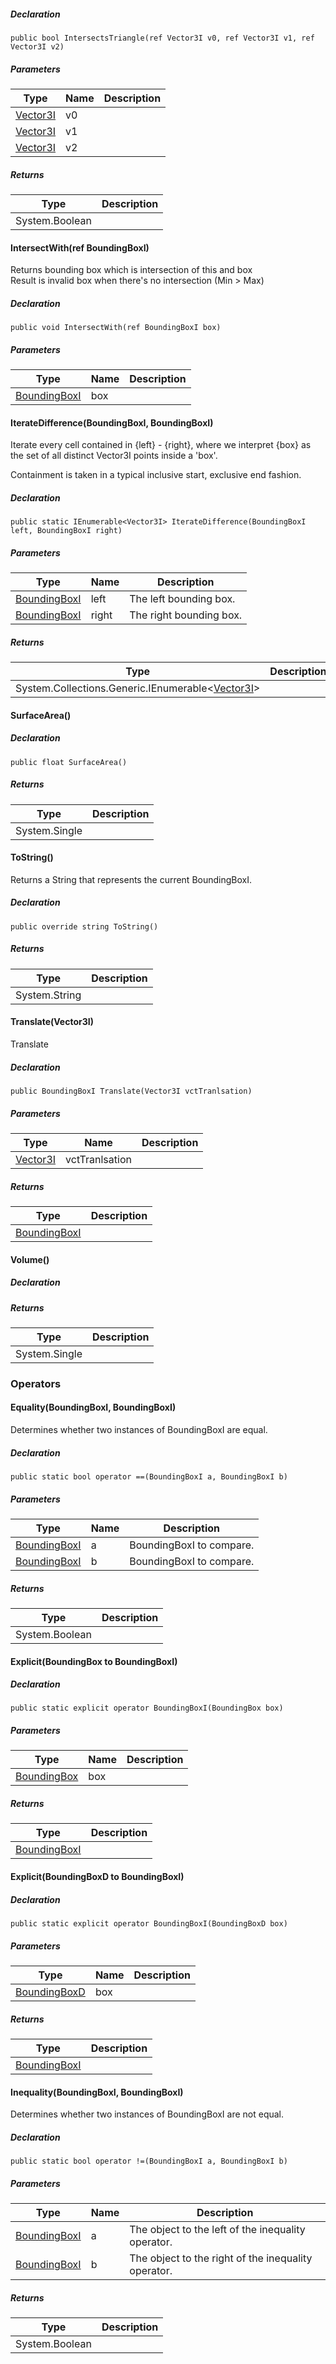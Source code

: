 ##### Declaration

```
public bool IntersectsTriangle(ref Vector3I v0, ref Vector3I v1, ref Vector3I v2)
```

##### Parameters

| Type | Name | Description |
| --- | --- | --- |
| [Vector3I](https://keensoftwarehouse.github.io/SpaceEngineersModAPI/api/VRageMath.Vector3I.html) | v0  |     |
| [Vector3I](https://keensoftwarehouse.github.io/SpaceEngineersModAPI/api/VRageMath.Vector3I.html) | v1  |     |
| [Vector3I](https://keensoftwarehouse.github.io/SpaceEngineersModAPI/api/VRageMath.Vector3I.html) | v2  |     |

##### Returns

| Type | Description |
| --- | --- |
| System.Boolean |     |

#### IntersectWith(ref BoundingBoxI)

Returns bounding box which is intersection of this and box  
Result is invalid box when there's no intersection (Min > Max)

##### Declaration

```
public void IntersectWith(ref BoundingBoxI box)
```

##### Parameters

| Type | Name | Description |
| --- | --- | --- |
| [BoundingBoxI](https://keensoftwarehouse.github.io/SpaceEngineersModAPI/api/VRageMath.BoundingBoxI.html) | box |     |

#### IterateDifference(BoundingBoxI, BoundingBoxI)

Iterate every cell contained in {left} - {right}, where we interpret {box} as the set of all distinct Vector3I points inside a 'box'.

Containment is taken in a typical inclusive start, exclusive end fashion.

##### Declaration

```
public static IEnumerable<Vector3I> IterateDifference(BoundingBoxI left, BoundingBoxI right)
```

##### Parameters

| Type | Name | Description |
| --- | --- | --- |
| [BoundingBoxI](https://keensoftwarehouse.github.io/SpaceEngineersModAPI/api/VRageMath.BoundingBoxI.html) | left | The left bounding box. |
| [BoundingBoxI](https://keensoftwarehouse.github.io/SpaceEngineersModAPI/api/VRageMath.BoundingBoxI.html) | right | The right bounding box. |

##### Returns

| Type | Description |
| --- | --- |
| System.Collections.Generic.IEnumerable<[Vector3I](https://keensoftwarehouse.github.io/SpaceEngineersModAPI/api/VRageMath.Vector3I.html)\> |     |

#### SurfaceArea()

##### Declaration

```
public float SurfaceArea()
```

##### Returns

| Type | Description |
| --- | --- |
| System.Single |     |

#### ToString()

Returns a String that represents the current BoundingBoxI.

##### Declaration

```
public override string ToString()
```

##### Returns

| Type | Description |
| --- | --- |
| System.String |     |

#### Translate(Vector3I)

Translate

##### Declaration

```
public BoundingBoxI Translate(Vector3I vctTranlsation)
```

##### Parameters

| Type | Name | Description |
| --- | --- | --- |
| [Vector3I](https://keensoftwarehouse.github.io/SpaceEngineersModAPI/api/VRageMath.Vector3I.html) | vctTranlsation |     |

##### Returns

| Type | Description |
| --- | --- |
| [BoundingBoxI](https://keensoftwarehouse.github.io/SpaceEngineersModAPI/api/VRageMath.BoundingBoxI.html) |     |

#### Volume()

##### Declaration

##### Returns

| Type | Description |
| --- | --- |
| System.Single |     |

### Operators

#### Equality(BoundingBoxI, BoundingBoxI)

Determines whether two instances of BoundingBoxI are equal.

##### Declaration

```
public static bool operator ==(BoundingBoxI a, BoundingBoxI b)
```

##### Parameters

| Type | Name | Description |
| --- | --- | --- |
| [BoundingBoxI](https://keensoftwarehouse.github.io/SpaceEngineersModAPI/api/VRageMath.BoundingBoxI.html) | a   | BoundingBoxI to compare. |
| [BoundingBoxI](https://keensoftwarehouse.github.io/SpaceEngineersModAPI/api/VRageMath.BoundingBoxI.html) | b   | BoundingBoxI to compare. |

##### Returns

| Type | Description |
| --- | --- |
| System.Boolean |     |

#### Explicit(BoundingBox to BoundingBoxI)

##### Declaration

```
public static explicit operator BoundingBoxI(BoundingBox box)
```

##### Parameters

| Type | Name | Description |
| --- | --- | --- |
| [BoundingBox](https://keensoftwarehouse.github.io/SpaceEngineersModAPI/api/VRageMath.BoundingBox.html) | box |     |

##### Returns

| Type | Description |
| --- | --- |
| [BoundingBoxI](https://keensoftwarehouse.github.io/SpaceEngineersModAPI/api/VRageMath.BoundingBoxI.html) |     |

#### Explicit(BoundingBoxD to BoundingBoxI)

##### Declaration

```
public static explicit operator BoundingBoxI(BoundingBoxD box)
```

##### Parameters

| Type | Name | Description |
| --- | --- | --- |
| [BoundingBoxD](https://keensoftwarehouse.github.io/SpaceEngineersModAPI/api/VRageMath.BoundingBoxD.html) | box |     |

##### Returns

| Type | Description |
| --- | --- |
| [BoundingBoxI](https://keensoftwarehouse.github.io/SpaceEngineersModAPI/api/VRageMath.BoundingBoxI.html) |     |

#### Inequality(BoundingBoxI, BoundingBoxI)

Determines whether two instances of BoundingBoxI are not equal.

##### Declaration

```
public static bool operator !=(BoundingBoxI a, BoundingBoxI b)
```

##### Parameters

| Type | Name | Description |
| --- | --- | --- |
| [BoundingBoxI](https://keensoftwarehouse.github.io/SpaceEngineersModAPI/api/VRageMath.BoundingBoxI.html) | a   | The object to the left of the inequality operator. |
| [BoundingBoxI](https://keensoftwarehouse.github.io/SpaceEngineersModAPI/api/VRageMath.BoundingBoxI.html) | b   | The object to the right of the inequality operator. |

##### Returns

| Type | Description |
| --- | --- |
| System.Boolean |     |